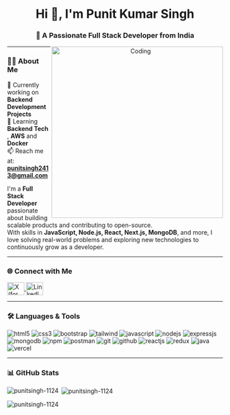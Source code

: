 <h1 align="center">Hi 👋, I'm Punit Kumar Singh</h1>
<h3 align="center">🚀 A Passionate Full Stack Developer from India</h3>

<p align="center">
<img align="right" alt="Coding" width="400"  src="https://media.licdn.com/dms/image/v2/D4D12AQHGG4J6b6OmyQ/article-cover_image-shrink_720_1280/article-cover_image-shrink_720_1280/0/1709674937953?e=2147483647&v=beta&t=tgAv-o8rHSfUFWzGQT2nCOfZkc2Hdluh-9xTR3Opu-w">
</p>

---

### 👨‍💻 About Me

🔭 Currently working on **Backend Development Projects**  
🌱 Learning **Backend Tech** , **AWS** and **Docker**  
📫 Reach me at: **punitsingh2413@gmail.com**

I'm a **Full Stack Developer** passionate about building scalable products and contributing to open-source.  
With skills in **JavaScript, Node.js, React, Next.js, MongoDB**, and more, I love solving real-world problems and exploring new technologies to continuously grow as a developer.

---

### 🌐 Connect with Me

<p align="left">
  <a href="https://x.com/punitsingh2413" target="_blank">
    <img align="center" src="https://cdn.jsdelivr.net/gh/devicons/devicon/icons/twitter/twitter-original.svg" alt="X (formerly Twitter)" height="30" width="40" />
  </a>
  
  <a href="https://linkedin.com/in/punit-singh-037b86362" target="_blank">
    <img align="center" src="https://cdn.jsdelivr.net/gh/devicons/devicon/icons/linkedin/linkedin-original.svg" alt="LinkedIn" height="30" width="40" />
  </a>
</p>


---

### 🛠️ Languages & Tools

<p align="left">
    <img src="https://img.shields.io/badge/HTML5-E34F26?style=for-the-badge&logo=html5&logoColor=white" alt="html5" />
    <img src="https://img.shields.io/badge/CSS3-1572B6?style=for-the-badge&logo=css3&logoColor=white" alt="css3" />
    <img src="https://img.shields.io/badge/Bootstrap-563D7C?style=for-the-badge&logo=bootstrap&logoColor=white" alt="bootstrap" />
    <img src="https://img.shields.io/badge/Tailwind_CSS-38B2AC?style=for-the-badge&logo=tailwind-css&logoColor=white" alt="tailwind" />
    <img src="https://img.shields.io/badge/JavaScript-323330?style=for-the-badge&logo=javascript&logoColor=F7DF1E" alt="javascript" />
    <img src="https://img.shields.io/badge/Node.js-339933?style=for-the-badge&logo=nodedotjs&logoColor=white" alt="nodejs" />
    <img src="https://img.shields.io/badge/Express.js-000000?style=for-the-badge&logo=express&logoColor=white" alt="expressjs" />
    <img src="https://img.shields.io/badge/MongoDB-4EA94B?style=for-the-badge&logo=mongodb&logoColor=white" alt="mongodb" />
    <img src="https://img.shields.io/badge/npm-CB3837?style=for-the-badge&logo=npm&logoColor=white" alt="npm" />
    <img src="https://img.shields.io/badge/Postman-FF6C37?style=for-the-badge&logo=Postman&logoColor=white" alt="postman" />
    <img src="https://img.shields.io/badge/Git-f44d27?style=for-the-badge&logo=git&logoColor=white" alt="git" />
    <img src="https://img.shields.io/badge/GitHub-100000?style=for-the-badge&logo=github&logoColor=white" alt="github" />
    <img src="https://img.shields.io/badge/React-20232A?style=for-the-badge&logo=react&logoColor=61DAFB" alt="reactjs" />
    <img src="https://img.shields.io/badge/Redux-593D88?style=for-the-badge&logo=redux&logoColor=white" alt="redux" />
    <img src="https://img.shields.io/badge/Java-ED8B00?style=for-the-badge&logo=openjdk&logoColor=white" alt="java" />
    <img src="https://img.shields.io/badge/Vercel-000000?style=for-the-badge&logo=vercel&logoColor=white" alt="vercel" />
</p>

---

### 📊 GitHub Stats

<p><img align="left" src="https://github-readme-stats.vercel.app/api/top-langs?username=punitsingh-1124&show_icons=true&locale=en&layout=compact" alt="punitsingh-1124" /></p>

<p>&nbsp;<img align="center" src="https://github-readme-stats.vercel.app/api?username=punitsingh-1124&show_icons=true&locale=en" alt="punitsingh-1124" /></p>

<p><img align="center" src="https://github-readme-streak-stats.herokuapp.com/?user=punitsingh-1124&" alt="punitsingh-1124" /></p>


